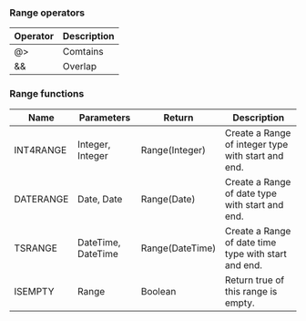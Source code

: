 ### Range operators

| Operator | Description |
| -------- | ----------- |
| @>       | Comtains    |
| &&       | Overlap     |

### Range functions

| Name      | Parameters         | Return          | Description                                          |
| --------- | ------------------ | --------------- | ---------------------------------------------------- |
| INT4RANGE | Integer, Integer   | Range(Integer)  | Create a Range of integer type with start and end.   |
| DATERANGE | Date, Date         | Range(Date)     | Create a Range of date type with start and end.      |
| TSRANGE   | DateTime, DateTime | Range(DateTime) | Create a Range of date time type with start and end. |
| ISEMPTY   | Range              | Boolean         | Return true of this range is empty.                  |